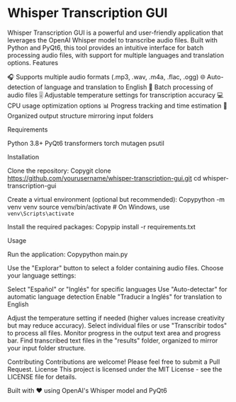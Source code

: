 # Whisper Transcription GUI
Whisper Transcription GUI is a powerful and user-friendly application that leverages the OpenAI Whisper model to transcribe audio files. Built with Python and PyQt6, this tool provides an intuitive interface for batch processing audio files, with support for multiple languages and translation options.
Features

🎧 Supports multiple audio formats (.mp3, .wav, .m4a, .flac, .ogg)
🌐 Auto-detection of language and translation to English
🔢 Batch processing of audio files
🎚️ Adjustable temperature settings for transcription accuracy
💻 CPU usage optimization options
📊 Progress tracking and time estimation
📁 Organized output structure mirroring input folders

Requirements

Python 3.8+
PyQt6
transformers
torch
mutagen
psutil

Installation

Clone the repository:
Copygit clone https://github.com/yourusername/whisper-transcription-gui.git
cd whisper-transcription-gui

Create a virtual environment (optional but recommended):
Copypython -m venv venv
source venv/bin/activate  # On Windows, use `venv\Scripts\activate`

Install the required packages:
Copypip install -r requirements.txt


Usage

Run the application:
Copypython main.py

Use the "Explorar" button to select a folder containing audio files.
Choose your language settings:

Select "Español" or "Inglés" for specific languages
Use "Auto-detectar" for automatic language detection
Enable "Traducir a Inglés" for translation to English


Adjust the temperature setting if needed (higher values increase creativity but may reduce accuracy).
Select individual files or use "Transcribir todos" to process all files.
Monitor progress in the output text area and progress bar.
Find transcribed text files in the "results" folder, organized to mirror your input folder structure.

Contributing
Contributions are welcome! Please feel free to submit a Pull Request.
License
This project is licensed under the MIT License - see the LICENSE file for details.

Built with ❤️ using OpenAI's Whisper model and PyQt6